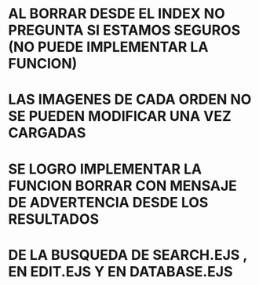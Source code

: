 # AL BORRAR DESDE EL INDEX NO PREGUNTA SI ESTAMOS SEGUROS (NO PUEDE IMPLEMENTAR LA FUNCION)
# LAS IMAGENES DE CADA ORDEN NO SE PUEDEN MODIFICAR UNA VEZ CARGADAS



# SE LOGRO IMPLEMENTAR LA FUNCION BORRAR CON MENSAJE DE ADVERTENCIA DESDE LOS RESULTADOS
# DE LA BUSQUEDA DE SEARCH.EJS , EN EDIT.EJS Y EN DATABASE.EJS



